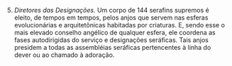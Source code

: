 ﻿5. <em>Diretores das Designações.</em> Um corpo de 144 serafins supremos é eleito, de tempos em tempos, pelos anjos que servem nas esferas evolucionárias e arquitetônicas habitadas por criaturas. E, sendo esse o mais elevado conselho angélico de qualquer esfera, ele coordena as fases autodirigidas do serviço e designações seráficas. Tais anjos presidem a todas as assembléias seráficas pertencentes à linha do dever ou ao chamado à adoração.